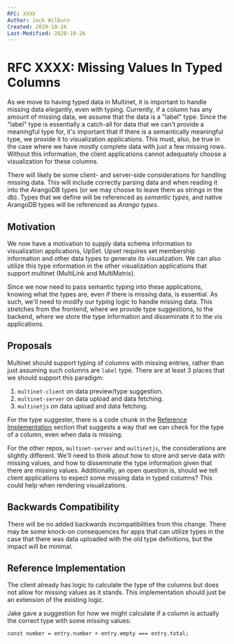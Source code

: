 ```yaml
---
RFC: XXXX
Author: Jack Wilburn
Created: 2020-10-26
Last-Modified: 2020-10-26
---
```


# RFC XXXX: Missing Values In Typed Columns

As we move to having typed data in Multinet, it is important to handle missing data elegantly, even with typing. Currently, if a column has any amount of missing data, we assume that the data is a "label" type. Since the "label" type is essentially a catch-all for data that we can't provide a meaningful type for, it's important that if there is a semantically meaningful type, we provide it to visualization applications. This must, also, be true in the case where we have mostly complete data with just a few missing rows. Without this information, the client applications cannot adequately choose a visualization for these columns.

There will likely be some client- and server-side considerations for handling missing data. This will include correctly parsing data and when reading it into the ArangoDB types (or we may choose to leave them as strings in the db). Types that we define will be referenced as *semantic types*, and native ArangoDB types will be referenced as *Arango types*.

## Motivation

We now have a motivation to supply data schema information to visualization applications, UpSet. Upset requires set membership information and other data types to generate its visualization. We can also utilize this type information in the other visualization applications that support multinet (MultiLink and MultiMatrix).

Since we now need to pass semantic typing into these applications, knowing what the types are, even if there is missing data, is essential. As such, we'll need to modify our typing logic to handle missing data. This stretches from the frontend, where we provide type suggestions, to the backend, where we store the type information and disseminate it to the vis applications.

## Proposals

Multinet should support typing of columns with missing entries, rather than just assuming such columns are `label` type. There are at least 3 places that we should support this paradigm:

1. `multinet-client` on data preview/type suggestion.
2. `multinet-server` on data upload and data fetching.
3. `multinetjs` on data upload and data fetching.

For the type suggester, there is a code chunk in the [Reference Implementation](#reference-implementation) section that suggests a way that we can check for the type of a column, even when data is missing.

For the other repos, `multinet-server` and `multinetjs`, the considerations are slightly different. We'll need to think about how to store and serve data with missing values, and how to disseminate the type information given that there are missing values. Additionally, an open question is, should we tell client applications to expect some missing data in typed columns? This could help when rendering visualizations.

## Backwards Compatibility

There will be no added backwards incompatibilities from this change. There may be some knock-on consequences for apps that can utilize types in the case that there was data uploaded with the old type definitions, but the impact will be minimal.

## Reference Implementation

The client already has logic to calculate the type of the columns but does not allow for missing values as it stands. This implementation should just be an extension of the existing logic.

Jake gave a suggestion for how we might calculate if a column is actually the correct type with some missing values:

```
const number = entry.number + entry.empty === entry.total;
```
